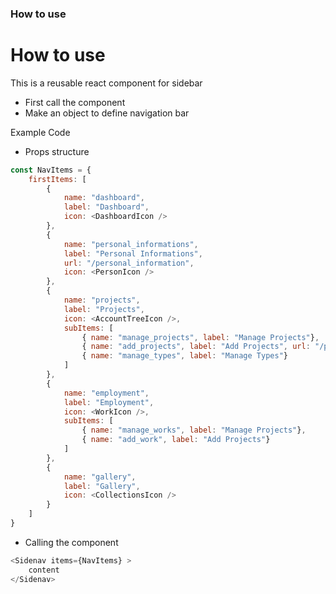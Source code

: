 ### How to use
# How to use
This is a reusable react component for sidebar
* First call the component
* Make an object to define navigation bar

Example Code

* Props structure
```javascript
const NavItems = {
    firstItems: [
        {
            name: "dashboard",
            label: "Dashboard",         
            icon: <DashboardIcon />
        },
        {
            name: "personal_informations",
            label: "Personal Informations",
            url: "/personal_information", 
            icon: <PersonIcon />
        },
        {
            name: "projects",
            label: "Projects",
            icon: <AccountTreeIcon />,
            subItems: [
                { name: "manage_projects", label: "Manage Projects"},
                { name: "add_projects", label: "Add Projects", url: "/projects/add"},
                { name: "manage_types", label: "Manage Types"}
            ]
        },
        {
            name: "employment",
            label: "Employment",
            icon: <WorkIcon />,
            subItems: [
                { name: "manage_works", label: "Manage Projects"},
                { name: "add_work", label: "Add Projects"}
            ]
        },
        {
            name: "gallery",
            label: "Gallery",
            icon: <CollectionsIcon />
        }                                             
    ]
}
```
* Calling the component
```javascript
<Sidenav items={NavItems} >
    content
</Sidenav>
```